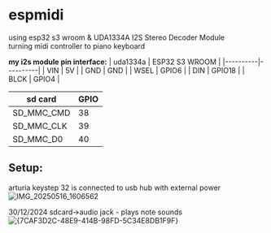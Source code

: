 # espmidi
using esp32 s3 wroom & UDA1334A I2S Stereo Decoder Module  
turning midi controller to piano keyboard

**my i2s module pin interface:**
| uda1334a | ESP32 S3 WROOM |
|----------|----------|
| VIN  |  5V  |
|  GND | GND  |
| WSEL | GPIO6 |
| DIN | GPIO18 |
| BLCK | GPIO4 |

| sd card         | GPIO |
|--------------|-------|
| SD_MMC_CMD    | 38    |
| SD_MMC_CLK   | 39    |
| SD_MMC_D0    | 40    |


## Setup:
arturia keystep 32 is connected to usb hub with external power
![IMG_20250516_1606562](https://github.com/user-attachments/assets/8d5b9bb2-7c6c-4870-89f5-000666dd6abe)


30/12/2024
sdcard->audio jack - plays note sounds
![{7CAF3D2C-48E9-414B-98FD-5C34E8DB1F9F}](https://github.com/user-attachments/assets/84a15a84-02c5-480c-a23a-a16f6fab88c0)
